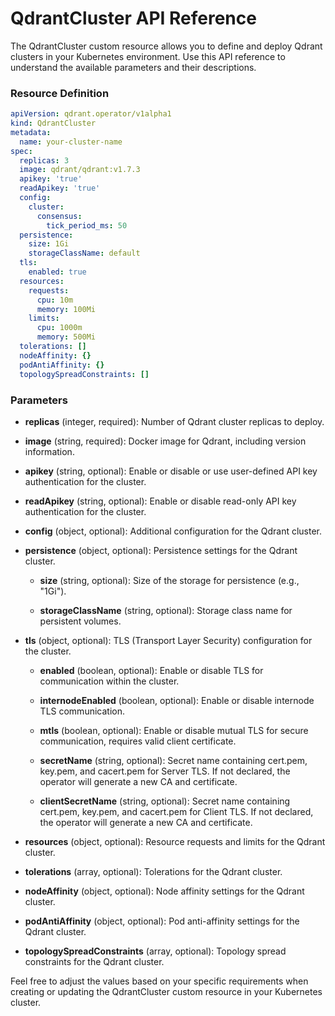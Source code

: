 # QdrantCluster API Reference

The QdrantCluster custom resource allows you to define and deploy Qdrant clusters in your Kubernetes environment. 
Use this API reference to understand the available parameters and their descriptions.

### Resource Definition

```yaml
apiVersion: qdrant.operator/v1alpha1
kind: QdrantCluster
metadata:
  name: your-cluster-name
spec:
  replicas: 3
  image: qdrant/qdrant:v1.7.3
  apikey: 'true'
  readApikey: 'true'
  config:
    cluster:
      consensus:
        tick_period_ms: 50
  persistence:
    size: 1Gi
    storageClassName: default
  tls:
    enabled: true
  resources:
    requests:
      cpu: 10m
      memory: 100Mi
    limits:
      cpu: 1000m
      memory: 500Mi
  tolerations: []
  nodeAffinity: {}
  podAntiAffinity: {}
  topologySpreadConstraints: []
```

### Parameters

- **replicas** (integer, required): Number of Qdrant cluster replicas to deploy.

- **image** (string, required): Docker image for Qdrant, including version information.

- **apikey** (string, optional): Enable or disable or use user-defined API key authentication for the cluster.

- **readApikey** (string, optional): Enable or disable read-only API key authentication for the cluster.

- **config** (object, optional): Additional configuration for the Qdrant cluster.

- **persistence** (object, optional): Persistence settings for the Qdrant cluster.

  - **size** (string, optional): Size of the storage for persistence (e.g., "1Gi").

  - **storageClassName** (string, optional): Storage class name for persistent volumes.

- **tls** (object, optional): TLS (Transport Layer Security) configuration for the cluster.

  - **enabled** (boolean, optional): Enable or disable TLS for communication within the cluster.

  - **internodeEnabled** (boolean, optional): Enable or disable internode TLS communication.

  - **mtls** (boolean, optional): Enable or disable mutual TLS for secure communication, requires valid client certificate.

  - **secretName** (string, optional): Secret name containing cert.pem, key.pem, and cacert.pem for Server TLS. If not declared, the operator will generate a new CA and certificate.

  - **clientSecretName** (string, optional): Secret name containing cert.pem, key.pem, and cacert.pem for Client TLS. If not declared, the operator will generate a new CA and certificate.


- **resources** (object, optional): Resource requests and limits for the Qdrant cluster.

- **tolerations** (array, optional): Tolerations for the Qdrant cluster.

- **nodeAffinity** (object, optional): Node affinity settings for the Qdrant cluster.

- **podAntiAffinity** (object, optional): Pod anti-affinity settings for the Qdrant cluster.

- **topologySpreadConstraints** (array, optional): Topology spread constraints for the Qdrant cluster.

Feel free to adjust the values based on your specific requirements when creating or updating the QdrantCluster custom resource in your Kubernetes cluster.

